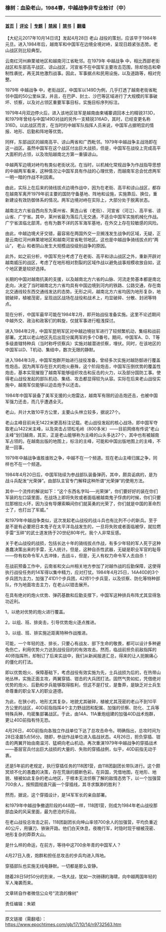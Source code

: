 ### 橡树：血染老山，1984春，中越战争非专业检讨（中）

---

#### [首页](../../../..?n9732563) &nbsp;|&nbsp; [评论](../../../../../epoch-comment?n9732563) &nbsp;|&nbsp; [专题](../../../../../epoch-special?n9732563) &nbsp;|&nbsp; [禁闻](../../../../../epoch-news?n9732563) &nbsp;|&nbsp; [禁书](../../../../../books?n9732563) &nbsp;|&nbsp; [翻墙](https://github.com/gfw-breaker/nogfw/blob/master/README.md?n9732563)


<div class="post_content" id="artbody" itemprop="articleBody">
 <!-- article content begin -->
 <p>
  【大纪元2017年10月14日讯】发起4月28日
  <ok href="https://www.epochtimes.com/gb/tag/%E8%80%81%E5%B1%B1.html">
   老山
  </ok>
  战役的策划，应该早于1984年元旦。进入1984年后，越南军和中国军在边境全境对峙，呈现日趋紧张态势。老山战区则比较典型。
 </p>
 <p>
  云南红河州麻栗坡地区和越南河江省毗邻。在1979年
  <ok href="https://www.epochtimes.com/gb/tag/%E4%B8%AD%E8%B6%8A%E6%88%98%E4%BA%89.html">
   中越战争
  </ok>
  中，相比西部老街战区和东部高平战区、谅山战区，河宣省不在中国军主要攻击范围，除却炮击和牵制性袭扰，再无其他激烈战事。因此，军事据点和民用设施，以及道路等，相对完整。
 </p>
 <p>
  1979年
  <ok href="https://www.epochtimes.com/gb/tag/%E4%B8%AD%E8%B6%8A%E6%88%98%E4%BA%89.html">
   中越战争
  </ok>
  中，老街战区，中国军以149D为例，几乎打透了越南老街省毗邻中国的50公里纵深，并且，在巴萨、封土、沙巴等区域进行了大规模的军事破坏、侦察，以及对占领区重要军事目标，实施目标序列标注。
 </p>
 <p>
  1979年4月双边停火后，进入该地区驻军是越南由柬埔寨调回本土的精锐313D，和1979年曾经与中国149D对战的另外一支精锐316AD，其时，已经变更名称316D。以此战区而言，在当时的中越军队指挥人员来说，中国军占据明显的情报、地形、后勤和阵地等优势。
 </p>
 <p>
  同样，东部战区的越南高平、谅山两省和广西毗邻。1979年中越战争主战场即在这一战区。虽然中国军在这个战区付出巨大战损，但是，中国军在战役上完成高平大面积的占领，以及攻陷越南北方第一重镇谅山。
 </p>
 <p>
  中越两军边境对峙均有类似老街状况。在当时，以机械化常规战争为作战指导思想的中越两军看来，这种情况让中国军具有作战的心理优势，而越南军总会忧虑两军一明一暗的作战不利因素。
 </p>
 <p>
  由此，实际上在后来的骑线拔点边境作战中，因为在老街、高平和谅山战区，都存在越南军离开1979年前主要的国防守备基地、阵地和设施，实施靠后、换位，重新建设有效防御体系的情况。两军边境对峙在实际上，大部分处于脱离状态。
 </p>
 <p>
  越南北方六省自西向东为莱州省、黄连山省（老街）、河宣省（河江）、高平省、谅山省、广宁省。其中，莱州省最为落后几无交通，不适合中国军实施机械化作战。广宁省滨临北部湾，也有为数不详的苏军海军基地，在外交上存在较敏感的风险。
 </p>
 <p>
  由此，中越边境犬牙交错，最容易在两国外交一旦搁浅发生战争的区域，无疑，正是云南红河州麻栗坡地区和越南河宣省毗邻地区。这也是中越战争骑线拔点的“两山”，
  <ok href="https://www.epochtimes.com/gb/tag/%E8%80%81%E5%B1%B1.html">
   老山
  </ok>
  和者阴山发生大规模战役级别战争的原因。
 </p>
 <p>
  此外，如之前分析，中国军充分考虑了在老街、高平和谅山战区之外，重新开辟对越南威压的战区，考虑了在地形相对割裂的区域作战以避免战事规模收放自如，这个地区更是较好选择。
 </p>
 <p>
  长期的中国对越南抗美的支援，以及越南北方六省的山脉、河流走势基本都是南北走向，决定了当时越南北方六省均具有中国边境到河内的铁路、公路交通，存在南北交通线较东西交通线发达的态势。无形之间，越南北方六省均因为地形复杂，地貌破碎，植被茂密，呈现战区战场在战役和战术上，均显破碎、分散、封闭等特点。
 </p>
 <p>
  现在分析，中国军最早可能在1984年2月，即开始战役准备实施。这里不论述期间中越外交、政治和政客们的斡旋，仅就军事进行粗浅探讨。
 </p>
 <p>
  进入1984年2月，中国军昆明军区对中越边境驻军进行了较频繁机动，集结和战前部署。尤其以老山地区先后出现分属两军的多个D番号。期间，中国军A、D、T等多级直辖特种兵（当时称呼侦察兵）实施对越潜进侦察，埋伏。同时，在该地区的中国军以D、T机动、集结中，数次无限的静默。
 </p>
 <p>
  进入1984年3月，中国军炮群开始进行战役准备，曾经多次实施对越防御进行覆盖性炮击。因为两军存在巨大的炮火悬殊，这个阶段炮击，中国军压倒优势的覆盖性炮击，基本实现摧毁了越南军能够组织攻击和反击的火力，以及部分国防工事。使得老山战役发起的部队机动、集结、攻击都显得较为从容。实际在后来老山战役实施中，越南军仅能够以迫击炮予以还击。
 </p>
 <p>
  1984年中国军装备了美军支援的火炮雷达，越南军有限的迫击炮还击，也被中国军强力还击，而几乎遭遇全灭。
 </p>
 <p>
  老山，共计大致10平方公里，主要山头林立较多，据说27个。
 </p>
 <p>
  老山主峰目前尚无1422米更高标注记载。老山战役发起的核心战场，即中国军夺取老山1422米主峰，以及突击占领松毛岭（800多米）——目前网络有传说“老山主峰”划归越南，其实，正是老山能够称为主峰的山头多达27个，其中也有被越南军占领的。在越南出版的地图上，标注的主峰，可能和中国出版地图上的主峰，不是一回事。
 </p>
 <p>
  1979年中越战争谁胜谁败之争，中越不在一个频道。现在老山主峰归属之争，同样也不在一个频道。
 </p>
 <p>
  1984年4月20日后，中国军陆续为参战部队装备弹药，其中，颇具诟病的，是为战斗兵配发“光荣弹”。由部队主官专门解释这种所谓“光荣弹”的使用方法。
 </p>
 <p>
  其中一个流传的解说如下：“这个东西名字叫──光荣弹”，你们要好好的装在你们军装的左口袋里面，在战场上即将失败或者面临被越南鬼子俘虏的时候，你们只要拉那根拉火环，因为没有导爆索瞬间你们就英勇的光荣了，你们就是中国的革命烈士了，也打出了军威。”
 </p>
 <p>
  和1979年中越战争类似，这次发起老山战役的战斗兵也有比列不小的新兵。至于是不是有必要把日本鬼子在太平洋岛战发生的，一旦将失败或者面临被俘，就拉燃手雷“玉碎”的武士道发扬于20世纪80年代，我个人非常反感。
 </p>
 <p>
  关于老山战役的战损，包括长达十年的骑线拔点作战，有多少年轻的军人死于这种愚蠢决策出来的手雷，无人统计。但是，这种自杀性武器，无疑是职业军官的耻辱——你有权命令军人去冲锋，去战斗，但是，无人有权力命令军人去自杀！
 </p>
 <p>
  在战前预备工作中，云南省和文山州相关地方参加了对越作战的后勤保障，这使得执行战役任务的14军得以集中精力，应对打仗。1984年4月25日，14A40D的3个步兵团为主力，加强了41D1个步兵团，42师1个步兵营，以及侦察、防化等特种部队，作为地面攻击主力，在老山以钳击展开。
 </p>
 <p>
  在具有绝对的炮火优势、弹药基数和后勤支撑下，中国军这种排兵布阵尤其显得急功近利。
 </p>
 <p>
  1，以绝对优势的炮火进行覆盖。
 </p>
 <p>
  2，以组、班、排突击，引导优势炮火逐点推进。
 </p>
 <p>
  3，以组、班、排实施近距离特种作战推进。
 </p>
 <p>
  可能，一个年轻的连、排长，只要心有战友、部下生命的敬畏，都可以设计多种避免伤亡，利用优势火力达到战役目的的有效攻击。然而，临战前担负前敌指挥的40师指挥所，却制订了后来实战中，我们从新闻报道汇总，得来的让人扼腕痛心的僵化的打法。
 </p>
 <p>
  即以优势炮火、保障基础下，考虑战役有效实施为先，士兵战损为后的，在热带山地丛林，实施正面主攻，两翼穿插、钳击的大兵团打法。固然气势如虹，凭借绝对优势的炮火、后勤和步兵能够取得胜利，但这不是打仗，是鲁莽，是缺乏对士兵生命尊重的职业军人的职业道德。
 </p>
 <p>
  为此，在狭小的，地形尤其复杂，地貌尤其破碎，植被尤其茂密的老山不到10平方公里的战区，40D前指指挥4个主力野战团和配属、加强的侦察、防化、工兵等特殊兵种，均密集部署战区。于此，由14A、11A重炮组建的加强40D战术炮群，更让40D前指有恃无恐。
 </p>
 <p>
  4月26日，40D前指向各独立作战单位下达了总攻击命令。明确指出，总攻时间为28日凌晨5点56分。随即，参战作战单位进入临战状态。4月26日，担负穿插、钳击的两翼开始由南温河、猛峒向老山机动。再次重演1979年中越战争的穿插战术——基层官兵付出巨大战损的大量的、失败的穿插战例，似乎，40D前指无动于衷。
 </p>
 <p>
  还是5年前的老规定，执行穿插任务的118团1营，由118团副团长带队进行。这个颇冥顽不化的愚蠢的决策，存在荒唐的臆断色彩。在异国，凭借地图，在地形、地貌、植被如此复杂的老山地区，于根本无法侦察了解的敌情态势下，以一个加强营700余人，按照圆规直尺画一个穿插线，其寻求飘渺的胜利？
 </p>
 <p>
  然而，据说，这个穿插设计，是14军军长的亲自部署。
 </p>
 <p>
  和1979年中越战争撤退阶段的448团一样，118团1营，则成为1984年老山战役那部血染的风采里面，最为悲沧的乐段。
 </p>
 <p>
  在老山战役总攻击之前，118团副团长向坤山率领700余人的加强营，平均负重近40公斤，用镰刀、铁锹开路。他们白天休息，夜晚行军，时隐时现于植被茂密、地形复杂的莽莽大山。
 </p>
 <p>
  是什么样的命运，在前方，等待中这700余年青的中国军人？
 </p>
 <p>
  4月27日入夜，炮群和担任总攻击的步兵均进入阵地。
 </p>
 <p>
  穿插部队也实施无线电静默。一切都是那么安静。
 </p>
 <p>
  随着28日5时50分的到来，一场大战，犹如一次磅礴的海啸，向中越两国年轻的军人淹袭而来。
 </p>
 <p>
  文章转自作者微信公众号“流浪的橡树”
 </p>
 <p>
  责任编辑：朱颖
 </p>
 <!-- article content end -->
 <div id="below_article_ad">
 </div>
</div>


---

原文链接（需翻墙）：https://www.epochtimes.com/gb/17/10/14/n9732563.htm